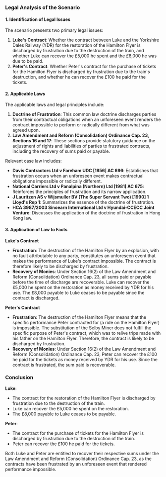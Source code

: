 ### Legal Analysis of the Scenario

#### 1. Identification of Legal Issues

The scenario presents two primary legal issues:
1. **Luke's Contract**: Whether the contract between Luke and the Yorkshire Dales Railway (YDR) for the restoration of the Hamilton Flyer is discharged by frustration due to the destruction of the train, and whether Luke can recover the £5,000 he spent and the £8,000 he was due to be paid.
2. **Peter's Contract**: Whether Peter's contract for the purchase of tickets for the Hamilton Flyer is discharged by frustration due to the train's destruction, and whether he can recover the £100 he paid for the tickets.

#### 2. Applicable Laws

The applicable laws and legal principles include:
1. **Doctrine of Frustration**: This common law doctrine discharges parties from their contractual obligations when an unforeseen event renders the contract impossible to perform or radically different from what was agreed upon.
2. **Law Amendment and Reform (Consolidation) Ordinance Cap. 23, Sections 16 and 17**: These sections provide statutory guidance on the adjustment of rights and liabilities of parties to frustrated contracts, including the recovery of sums paid or payable.

Relevant case law includes:
- **Davis Contractors Ltd v Fareham UDC [1956] AC 696**: Establishes that frustration occurs when an unforeseen event makes contractual obligations impossible or radically different.
- **National Carriers Ltd v Panalpina (Northern) Ltd [1981] AC 675**: Reinforces the principles of frustration and its narrow application.
- **J Lauritzen AS v Wijsmuller BV (The Super Servant Two) [1990] 1 Lloyd's Rep 1**: Summarizes the essence of the doctrine of frustration.
- **HCA 3987/2003 Sinoearn International Ltd v Hyundai-CCECC Joint Venture**: Discusses the application of the doctrine of frustration in Hong Kong law.

#### 3. Application of Law to Facts

**Luke's Contract**

- **Frustration**: The destruction of the Hamilton Flyer by an explosion, with no fault attributable to any party, constitutes an unforeseen event that makes the performance of Luke's contract impossible. The contract is therefore likely to be discharged by frustration.
- **Recovery of Monies**: Under Section 16(2) of the Law Amendment and Reform (Consolidation) Ordinance Cap. 23, all sums paid or payable before the time of discharge are recoverable. Luke can recover the £5,000 he spent on the restoration as money received by YDR for his use. The £8,000 payable to Luke ceases to be payable since the contract is discharged.

**Peter's Contract**

- **Frustration**: The destruction of the Hamilton Flyer means that the specific performance Peter contracted for (a ride on the Hamilton Flyer) is impossible. The substitution of the Selby Miner does not fulfill the specific purpose of Peter's contract, which was to relive trips made with his father on the Hamilton Flyer. Therefore, the contract is likely to be discharged by frustration.
- **Recovery of Monies**: Under Section 16(2) of the Law Amendment and Reform (Consolidation) Ordinance Cap. 23, Peter can recover the £100 he paid for the tickets as money received by YDR for his use. Since the contract is frustrated, the sum paid is recoverable.

### Conclusion

**Luke**:
- The contract for the restoration of the Hamilton Flyer is discharged by frustration due to the destruction of the train.
- Luke can recover the £5,000 he spent on the restoration.
- The £8,000 payable to Luke ceases to be payable.

**Peter**:
- The contract for the purchase of tickets for the Hamilton Flyer is discharged by frustration due to the destruction of the train.
- Peter can recover the £100 he paid for the tickets.

Both Luke and Peter are entitled to recover their respective sums under the Law Amendment and Reform (Consolidation) Ordinance Cap. 23, as the contracts have been frustrated by an unforeseen event that rendered performance impossible.